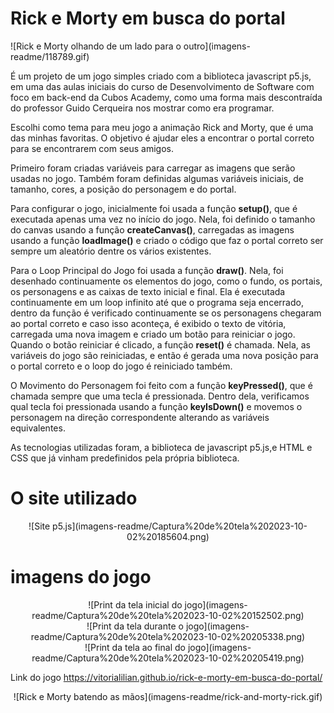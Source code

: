 # Rick e Morty em busca do portal
<div aling="center">
 ![Rick e Morty olhando de um lado para o outro](imagens-readme/118789.gif)
</div>
<center></center>

É um projeto de um jogo simples criado com a biblioteca javascript p5.js, em uma das aulas iniciais do curso de Desenvolvimento de Software com foco em back-end da Cubos Academy, como uma forma mais descontraída do professor Guido Cerqueira nos mostrar como era programar. 

Escolhi como tema para meu jogo a animação Rick and Morty, que é uma das minhas favoritas. O objetivo é ajudar eles a encontrar o portal correto para se encontrarem com seus amigos. 

Primeiro foram criadas variáveis para carregar as imagens que serão usadas no jogo. Também foram definidas algumas variáveis iniciais, de tamanho, cores, a posição do personagem e do portal.

Para configurar o jogo, inicialmente foi usada a função **setup()**, que é executada apenas uma vez no início do jogo. Nela, foi definido o tamanho do canvas usando a função **createCanvas()**, carregadas as imagens usando a função **loadImage()** e criado o código que faz o portal correto ser sempre um aleatório dentre os vários existentes.

Para o Loop Principal do Jogo foi usada a função **draw()**. Nela, foi desenhado continuamente os elementos do jogo, como o fundo, os portais, os personagens e as caixas de texto inicial e final. Ela é executada continuamente em um loop infinito até que o programa seja encerrado, dentro da função é verificado continuamente se os personagens chegaram ao portal correto e caso isso aconteça, é exibido o texto de vitória, carregada uma nova imagem e criado um botão para reiniciar o jogo. Quando o botão reiniciar é clicado, a função **reset()** é chamada. Nela, as variáveis do jogo são reiniciadas, e então é gerada uma nova posição para o portal correto e o loop do jogo é reiniciado também.

O Movimento do Personagem foi feito com a função **keyPressed()**, que é chamada sempre que uma tecla é pressionada. Dentro dela, verificamos qual tecla foi pressionada usando a função **keyIsDown()** e movemos o personagem na direção correspondente alterando as variáveis equivalentes. 

As tecnologias utilizadas foram, a biblioteca de javascript p5.js,e HTML e CSS que já vinham predefinidos pela própria biblioteca. 

# O site utilizado
 <center>![Site p5.js](imagens-readme/Captura%20de%20tela%202023-10-02%20185604.png)</center>


# imagens do jogo
 <center>![Print da tela inicial do jogo](imagens-readme/Captura%20de%20tela%202023-10-02%20152502.png)</center>

 <center>![Print da tela durante o jogo](imagens-readme/Captura%20de%20tela%202023-10-02%20205338.png)</center>

 <center>![Print da tela ao final do jogo](imagens-readme/Captura%20de%20tela%202023-10-02%20205419.png)</center>

 Link do jogo
 https://vitorialilian.github.io/rick-e-morty-em-busca-do-portal/


<center>![Rick e Morty batendo as mãos](imagens-readme/rick-and-morty-rick.gif)</center>
